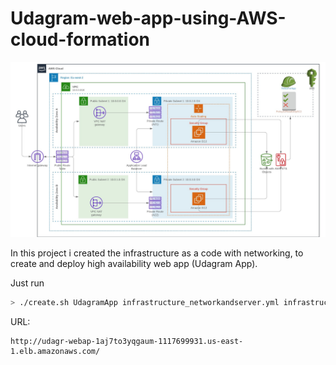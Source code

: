 # Udagram-web-app-using-AWS-cloud-formation

![img-1](Images/Infrastructure.png)

In this project i created the infrastructure as a code with networking, to create and deploy high availability web app (Udagram App).

Just run
```sh
> ./create.sh UdagramApp infrastructure_networkandserver.yml infrastructure_networkandserver.json
```
URL:<br/>
```
http://udagr-webap-1aj7to3yqgaum-1117699931.us-east-1.elb.amazonaws.com/
```